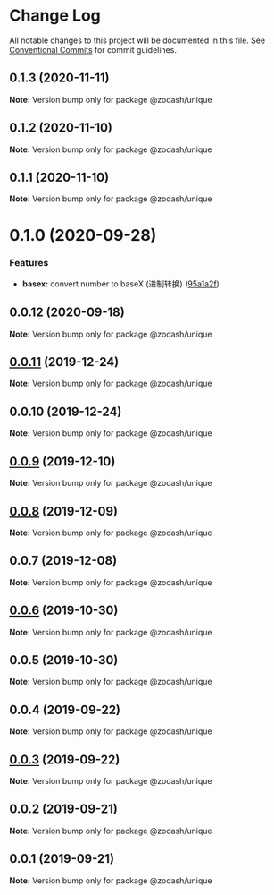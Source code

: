# Change Log

All notable changes to this project will be documented in this file.
See [Conventional Commits](https://conventionalcommits.org) for commit guidelines.

## 0.1.3 (2020-11-11)

**Note:** Version bump only for package @zodash/unique





## 0.1.2 (2020-11-10)

**Note:** Version bump only for package @zodash/unique





## 0.1.1 (2020-11-10)

**Note:** Version bump only for package @zodash/unique





# 0.1.0 (2020-09-28)


### Features

* **basex:** convert number to baseX (进制转换) ([95a1a2f](https://github.com/zcorky/zodash/commit/95a1a2f361d73de5caa3b8e297c1643e97e40983))





## 0.0.12 (2020-09-18)

**Note:** Version bump only for package @zodash/unique





## [0.0.11](https://github.com/zcorky/zodash/compare/@zodash/unique@0.0.10...@zodash/unique@0.0.11) (2019-12-24)

**Note:** Version bump only for package @zodash/unique





## 0.0.10 (2019-12-24)

**Note:** Version bump only for package @zodash/unique





## [0.0.9](https://github.com/zcorky/zodash/compare/@zodash/unique@0.0.8...@zodash/unique@0.0.9) (2019-12-10)

**Note:** Version bump only for package @zodash/unique





## [0.0.8](https://github.com/zcorky/zodash/compare/@zodash/unique@0.0.7...@zodash/unique@0.0.8) (2019-12-09)

**Note:** Version bump only for package @zodash/unique





## 0.0.7 (2019-12-08)

**Note:** Version bump only for package @zodash/unique





## [0.0.6](https://github.com/zcorky/zodash/compare/@zodash/unique@0.0.5...@zodash/unique@0.0.6) (2019-10-30)

**Note:** Version bump only for package @zodash/unique





## 0.0.5 (2019-10-30)

**Note:** Version bump only for package @zodash/unique





## 0.0.4 (2019-09-22)

**Note:** Version bump only for package @zodash/unique





## [0.0.3](https://github.com/zcorky/zodash/compare/@zodash/unique@0.0.2...@zodash/unique@0.0.3) (2019-09-22)

**Note:** Version bump only for package @zodash/unique





## 0.0.2 (2019-09-21)

**Note:** Version bump only for package @zodash/unique





## 0.0.1 (2019-09-21)

**Note:** Version bump only for package @zodash/unique
